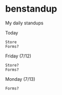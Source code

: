 # benstandup
My daily standups

Today

    Store
    Forms?
    
Friday (7/12)
    
    Store?
    Forms?

Monday (7/13)

    Forms?
